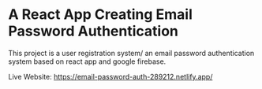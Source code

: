 # A React App Creating Email Password Authentication

This project is a user registration system/ an email password authentication system based on react app and google firebase.

Live Website: https://email-password-auth-289212.netlify.app/